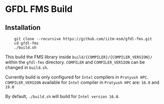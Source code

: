 # GFDL FMS Build

## Installation

```
    git clone --recursive https://github.com/iitm-esm/gfdl-fms.git
    cd gfdl-fms
    ./build.sh
```
This build the FMS library inside `build/{COMPILER}/{COMPILER_VERSION}/` within the `gfdl-fms` directory.
`COMPILER` and `COMPILER_VERSION` can be changed in `build.sh`.

Currently build is only configured for `Intel` compilers in `Pratyush HPC`.
`COMPILER_VERSION` available for `Intel` compiler in `Pratyush HPC` are: `16.0` and `19.0`

By default, `./build.sh` will build for `Intel version 16.0`.
